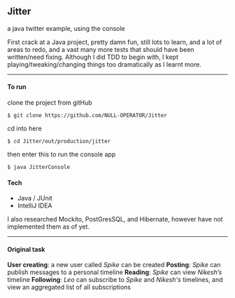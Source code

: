 ## Jitter

a java twitter example, using the console

First crack at a Java project, pretty damn fun, still lots to learn, and a lot of areas to redo, and
a vast many more tests that should have been written/need fixing. Although I did TDD to begin with, I kept playing/tweaking/changing things too dramatically as I learnt more.

----
#### To run

clone the project from gitHub
```
$ git clone https://github.com/NULL-OPERATOR/Jitter
 ```

cd into here
```
$ cd Jitter/out/production/jitter
```

then enter this to run the console app
```
$ java JitterConsole
```
#### Tech

 - Java / JUnit
 - IntelliJ IDEA

I also researched Mockito, PostGresSQL, and Hibernate, however have not implemented them as of yet.

---
#### Original task

**User creating**: a new user called *Spike* can be created
**Posting**: *Spike* can publish messages to a personal timeline
**Reading**: *Spike* can view *Nikesh’s* timeline
**Following**: *Leo* can subscribe to *Spike* and *Nikesh's* timelines, and view an aggregated list of all subscriptions




